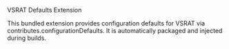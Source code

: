VSRAT Defaults Extension

This bundled extension provides configuration defaults for VSRAT via contributes.configurationDefaults. It is automatically packaged and injected during builds.


